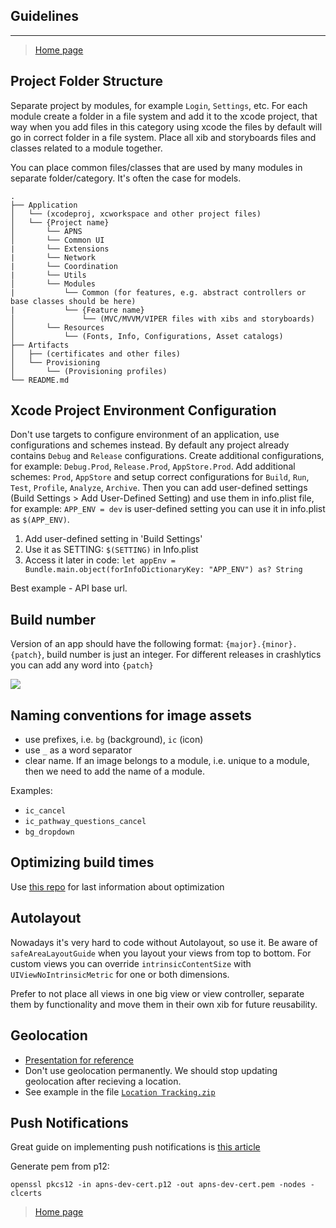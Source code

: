## Guidelines
---

> [Home page](/README.md)

## Project Folder Structure

Separate project by modules, for example `Login`, `Settings`, etc. For each module create a folder in a file system and add it to the xcode project, that way when you add files in this category using xcode the files by default will go in correct folder in a file system. Place all xib and storyboards files and classes related to a module together.

You can place common files/classes that are used by many modules in separate folder/category. It's often the case for models.

```
.
├── Application
│   └── (xcodeproj, xcworkspace and other project files)
│   └── {Project name}
│       └── APNS
│       └── Common UI
|       └── Extensions
|       └── Network
|       └── Coordination
|       └── Utils
│       └── Modules
|           └── Common (for features, e.g. abstract controllers or base classes should be here)
|           └── {Feature name}
│               └── (MVC/MVVM/VIPER files with xibs and storyboards)
│       └── Resources
│           └── (Fonts, Info, Configurations, Asset catalogs)
├── Artifacts
│   ├── (certificates and other files)
│   └── Provisioning
│       └── (Provisioning profiles)
└── README.md
```

## Xcode Project Environment Configuration

Don't use targets to configure environment of an application, use configurations and schemes instead. By default any project already contains `Debug` and `Release` configurations. Create additional configurations, for example: `Debug.Prod`, `Release.Prod`, `AppStore.Prod`. Add additional schemes: `Prod`, `AppStore` and setup correct configurations for `Build`, `Run`, `Test`, `Profile`, `Analyze`, `Archive`. Then you can add user-defined settings (Build Settings > Add User-Defined Setting) and use them in info.plist file, for example: `APP_ENV = dev` is user-defined setting you can use it in info.plist as `$(APP_ENV)`.

1. Add user-defined setting in 'Build Settings'
2. Use it as SETTING: `$(SETTING)` in Info.plist
3. Access it later in code: `let appEnv = Bundle.main.object(forInfoDictionaryKey: "APP_ENV") as? String`

Best example -  API base url.

## Build number

Version of an app should have the following format: `{major}.{minor}.{patch}`, build number is just an integer.
For different releases in crashlytics you can add any word into `{patch}`

![](resources/build-number.png)

## Naming conventions for image assets

- use prefixes, i.e. `bg` (background), `ic` (icon)
- use `_` as a word separator
- clear name. If an image belongs to a module, i.e. unique to a module, then we need to add the name of a module.

Examples:
- `ic_cancel`
- `ic_pathway_questions_cancel`
- `bg_dropdown`


## Optimizing build times

Use [this repo](https://github.com/fastred/Optimizing-Swift-Build-Times) for last information about optimization

## Autolayout

Nowadays it's very hard to code without Autolayout, so use it. Be aware of `safeAreaLayoutGuide` when you layout your views from top to bottom.
For custom views you can override `intrinsicContentSize` with `UIViewNoIntrinsicMetric` for one or both dimensions.

Prefer to not place all views in one big view or view controller, separate them by functionality and move them in their own xib for future reusability.

## Geolocation

 - [Presentation for reference](https://my.visme.co/projects/pv07yg0e-background-location-tracking-ios)
 - Don't use geolocation permanently. We should stop updating geolocation after recieving a location.
 - See example in the file [`Location Tracking.zip`](Talks/Presentations/Location%20Tracking.zip)

## Push Notifications

Great guide on implementing push notifications is [this article](https://medium.com/flawless-app-stories/ios-remote-push-notifications-in-a-nutshell-d05f5ccac252)

Generate pem from p12:
```
openssl pkcs12 -in apns-dev-cert.p12 -out apns-dev-cert.pem -nodes -clcerts
```

> [Home page](/README.md)
